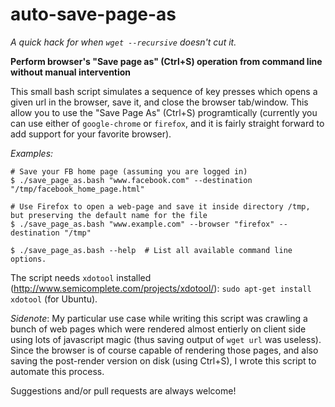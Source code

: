 auto-save-page-as
=================

*A quick hack for when `wget --recursive` doesn't cut it.*

**Perform browser's "Save page as" (Ctrl+S) operation from command line without manual intervention**

This small bash script simulates a sequence of key presses which opens a given url in the browser, save it, and close the browser tab/window. This allow you to use the "Save Page As" (Ctrl+S) programtically (currently you can use either of `google-chrome` or `firefox`, and it is fairly straight forward to add support for your favorite browser).

*Examples:*
```
# Save your FB home page (assuming you are logged in)
$ ./save_page_as.bash "www.facebook.com" --destination "/tmp/facebook_home_page.html"

# Use Firefox to open a web-page and save it inside directory /tmp, but preserving the default name for the file
$ ./save_page_as.bash "www.example.com" --browser "firefox" --destination "/tmp"

$ ./save_page_as.bash --help  # List all available command line options.
```

The script needs `xdotool` installed (http://www.semicomplete.com/projects/xdotool/): `sudo apt-get install xdotool` (for Ubuntu).

*Sidenote*: My particular use case while writing this script was crawling a bunch of web pages which were rendered almost entierly on client side using lots of javascript magic (thus saving output of `wget url` was useless). Since the browser is of course capable of rendering those pages, and also saving the post-render version on disk (using Ctrl+S), I wrote this script to automate this process.

Suggestions and/or pull requests are always welcome!
